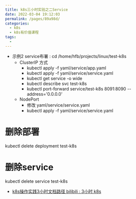 ```yaml
---
title: k8s三小时实验之二Service
date: 2022-03-04 19:12:03
permalink: /pages/89a98d/
categories:
  - k8s
  - k8s有价值课程
tags:
  - 
---
```




* 示例2 service布署 : cd /home/hfb/projects/linux/test-k8s
  * ClusterIP 方式
    * kubectl apply -f yaml/service/app.yaml
    * kubectl apply -f yaml/service/service.yaml
    * kubectl get service -o wide
    * kubectl describe svc test-k8s
    * kubectl port-forward service/test-k8s 8091:8090 --address='0.0.0.0'
  * NodePort
    * 修改 yaml/service/service.yaml
    * kubectl apply -f yaml/service/service.yaml

# 删除部署
kubectl delete deployment test-k8s
# 删除service
kubectl delete service test-k8s




* [k8s操作实践3小时文档路径 bilibili : 3小时 k8s](https://k8s.easydoc.net/docs/dRiQjyTY/28366845/6GiNOzyZ/C0fakgwO)






